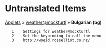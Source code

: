 # Untranslated Items
[Applets](../../../README.md) &#187; [weather@mockturtl](../README.md) &#187; **Bulgarian (bg)**

       1	Settings for weather@mockturtl
       2	Set the keybinding to call the menu
       3	http://woeid.rosselliot.co.nz/
